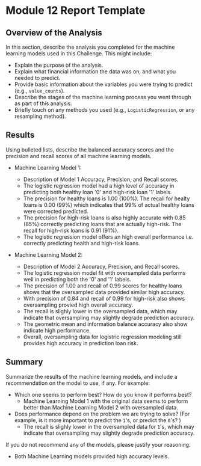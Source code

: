 # Module 12 Report Template

## Overview of the Analysis

In this section, describe the analysis you completed for the machine learning models used in this Challenge. This might include:

* Explain the purpose of the analysis.
* Explain what financial information the data was on, and what you needed to predict.
* Provide basic information about the variables you were trying to predict (e.g., `value_counts`).
* Describe the stages of the machine learning process you went through as part of this analysis.
* Briefly touch on any methods you used (e.g., `LogisticRegression`, or any resampling method).

## Results

Using bulleted lists, describe the balanced accuracy scores and the precision and recall scores of all machine learning models.

* Machine Learning Model 1:
  * Description of Model 1 Accuracy, Precision, and Recall scores.
  * The logistic regression model had a high level of accuracy in predicting both healthy loan '0' and high-risk loan '1' labels. 
  * The precision for healthy loans is 1.00 (100%).  The recall for healty loans is 0.00 (99%) which indicates that 99% of actual healthy loans were corrected predicted.  
  * The precision for high-risk loans is also highly accurate with 0.85 (85%) correctly predicting loans that are actually high-risk.  The recall for high-risk loans is 0.91 (91%).  
  * The logistic regression model offers an high overall performance i.e. correctly predicting health and high-risk loans.


* Machine Learning Model 2:
  * Description of Model 2 Accuracy, Precision, and Recall scores.
  * The logistic regression model fit with oversampled data performs well in predicting both the '0' and '1' labels. 
  * The precision of 1.00 and recall of 0.99 scores for healthy loans shows that the oversampled data provided similar high accuracy.  
  * With precision of 0.84 and recall of 0.99 for high-risk also shows oversampling provied high overall accuracy.  
  * The recall is slighly lower in the oversampled data, which may indicate that oversampling may slightly degrade prediction accuracy. 
  * The geometric mean and information balance accuracy also show indicate high performance.  
  * Overall, oversampling data for logistric regression modeling still provides high accuracy in prediction loan risk.

## Summary

Summarize the results of the machine learning models, and include a recommendation on the model to use, if any. For example:
* Which one seems to perform best? How do you know it performs best?
  * Machine Learning Model 1 with the original data seems to perform better than Machine Learning Model 2 with oversampled data.
* Does performance depend on the problem we are trying to solve? (For example, is it more important to predict the `1`'s, or predict the `0`'s? )  
  * The recall is slighly lower in the oversampled data for `1`'s, which may indicate that oversampling may slightly degrade prediction accuracy.

If you do not recommend any of the models, please justify your reasoning.
* Both Machine Learning models provided high accuracy levels. 